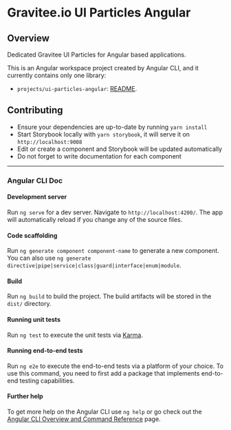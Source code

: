# Gravitee.io UI Particles Angular

## Overview

Dedicated Gravitee UI Particles for Angular based applications.

This is an Angular workspace project created by Angular CLI, and it currently contains only one library:
- `projects/ui-particles-angular`: [README](./projects/ui-particles-angular/README.md).

## Contributing

 - Ensure your dependencies are up-to-date by running `yarn install`
 - Start Storybook locally with `yarn storybook`, it will serve it on `http://localhost:9008`
 - Edit or create a component and Storybook will be updated automatically 
 - Do not forget to write documentation for each component


---

### Angular CLI Doc

#### Development server

Run `ng serve` for a dev server. Navigate to `http://localhost:4200/`. The app will automatically reload if you change any of the source files.

#### Code scaffolding

Run `ng generate component component-name` to generate a new component. You can also use `ng generate directive|pipe|service|class|guard|interface|enum|module`.

#### Build

Run `ng build` to build the project. The build artifacts will be stored in the `dist/` directory.

#### Running unit tests

Run `ng test` to execute the unit tests via [Karma](https://karma-runner.github.io).

#### Running end-to-end tests

Run `ng e2e` to execute the end-to-end tests via a platform of your choice. To use this command, you need to first add a package that implements end-to-end testing capabilities.

#### Further help

To get more help on the Angular CLI use `ng help` or go check out the [Angular CLI Overview and Command Reference](https://angular.io/cli) page.
